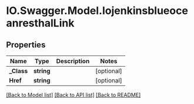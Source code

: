 # IO.Swagger.Model.IojenkinsblueoceanresthalLink
## Properties

Name | Type | Description | Notes
------------ | ------------- | ------------- | -------------
**_Class** | **string** |  | [optional] 
**Href** | **string** |  | [optional] 

[[Back to Model list]](../README.md#documentation-for-models) [[Back to API list]](../README.md#documentation-for-api-endpoints) [[Back to README]](../README.md)

